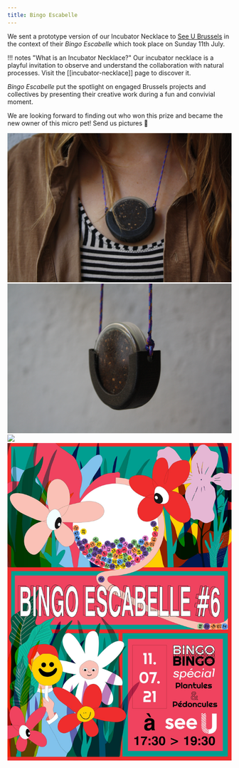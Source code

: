 ```yaml
---
title: Bingo Escabelle
---
```


We sent a prototype version of our Incubator Necklace to [See U Brussels](https://www.see-u.brussels/) in the context of their *Bingo Escabelle* which took place on Sunday 11th July.

!!! notes "What is an Incubator Necklace?"
    Our incubator necklace is a playful invitation to observe and understand the collaboration with natural processes. Visit the [[incubator-necklace]] page to discover it.

*Bingo Escabelle* put the spotlight on engaged Brussels projects and collectives by presenting their creative work during a fun and convivial moment.

We are looking forward to finding out who won this prize and became the new owner of this micro pet! Send us pictures 👀

![](body-incub01.JPG)
![](body-incub03.JPG)
![](body-incub-packed.JPG)
![](bingo-escabelle.jpg)

